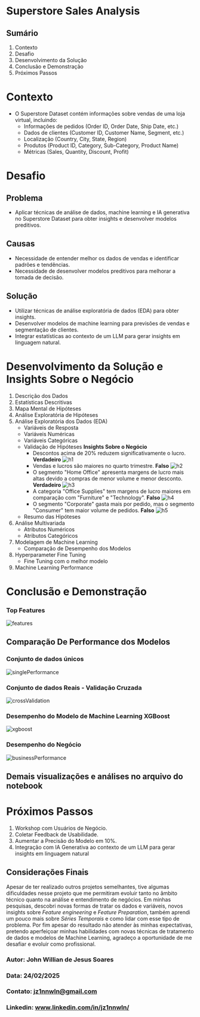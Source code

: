 # Superstore Sales Analysis

## Sumário
1. Contexto
2. Desafio
3. Desenvolvimento da Solução
4. Conclusão e Demonstração
5. Próximos Passos

# **Contexto**
- O Superstore Dataset contém informações sobre vendas de uma loja virtual, incluindo:
  - Informações de pedidos (Order ID, Order Date, Ship Date, etc.)
  - Dados de clientes (Customer ID, Customer Name, Segment, etc.)
  - Localização (Country, City, State, Region)
  - Produtos (Product ID, Category, Sub-Category, Product Name)
  - Métricas (Sales, Quantity, Discount, Profit)

# **Desafio**
## Problema
- Aplicar técnicas de análise de dados, machine learning e IA generativa no Superstore Dataset para obter insights e desenvolver modelos preditivos.

## Causas
- Necessidade de entender melhor os dados de vendas e identificar padrões e tendências.
- Necessidade de desenvolver modelos preditivos para melhorar a tomada de decisão.

## Solução
- Utilizar técnicas de análise exploratória de dados (EDA) para obter insights.
- Desenvolver modelos de machine learning para previsões de vendas e segmentação de clientes.
- Integrar estatísticas ao contexto de um LLM para gerar insights em linguagem natural.

# **Desenvolvimento da Solução e Insights Sobre o Negócio**
1. Descrição dos Dados
2. Estatísticas Descritivas
3. Mapa Mental de Hipóteses
4. Análise Exploratória de Hipóteses
5. Análise Exploratória dos Dados (EDA)
   - Variáveis de Resposta
   - Variáveis Numéricas
   - Variáveis Categóricas
   - Validação de Hipóteses **Insights Sobre o Negócio**
     - Descontos acima de 20% reduzem significativamente o lucro. **Verdadeiro**
     ![h1](/img/h1.png)
     - Vendas e lucros são maiores no quarto trimestre. **Falso**
     ![h2](/img/h2.png)
     - O segmento "Home Office" apresenta margens de lucro mais altas devido a compras de menor volume e menor desconto. **Verdadeiro**
     ![h3](/img/h3.png)
     - A categoria "Office Supplies" tem margens de lucro maiores em comparação com "Furniture" e "Technology". **Falso**
     ![h4](/img/h4.png)
     - O segmento "Corporate" gasta mais por pedido, mas o segmento "Consumer" tem maior volume de pedidos. **Falso**
     ![h5](/img/h5.png)
   - Resumo das Hipóteses
6. Análise Multivariada
   - Atributos Numéricos
   - Atributos Categóricos
7. Modelagem de Machine Learning
   - Comparação de Desempenho dos Modelos
8. Hyperparameter Fine Tuning
   - Fine Tuning com o melhor modelo
9. Machine Learning Performance

# **Conclusão e Demonstração**
### Top Features
![features](/img/features.png)

## Comparação De Performance dos Modelos
### Conjunto de dados únicos
![singlePerformance](/img/single-performance.png)

### Conjunto de dados Reais - Validação Cruzada
![crossValidation](/img/cross-validation.png)

### Desempenho do Modelo de Machine Learning XGBoost
![xgboost](/img/xgboost.png)

### Desempenho do Negócio
![businessPerformance](/img/business-performance.png)

## Demais visualizações e análises no arquivo do notebook

# **Próximos Passos**
1. Workshop com Usuários de Negócio.
2. Coletar Feedback de Usabilidade.
3. Aumentar a Precisão do Modelo em 10%.
4. Integração com IA Generativa ao contexto de um LLM para gerar insights em linguagem natural

## Considerações Finais
Apesar de ter realizado outros projetos semelhantes, tive algumas dificuldades nesse projeto que me permitiram evoluir tanto no âmbito técnico quanto na análise e entendimento de negócios. Em minhas pesquisas, descobri novas formas de tratar os dados e variáveis, novos insights sobre *Feature engineering* e *Feature Preparation*, também aprendi um pouco mais sobre *Séries Temporais* e como lidar com esse tipo de problema. Por fim apesar do resultado não atender às minhas expectativas, pretendo aperfeiçoar minhas habilidades com novas técnicas de tratamento de dados e modelos de Machine Learning, agradeço a oportunidade de me desafiar e evoluir como profissional.

### Autor: John Willian de Jesus Soares
### Data: 24/02/2025
### Contato: jz1nnwln@gmail.com
### Linkedin: www.linkedin.com/in/jz1nnwln/
